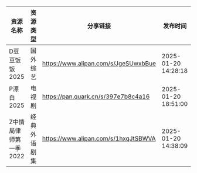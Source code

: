| 资源名称          | 资源类型   | 分享链接                                 | 发布时间                |
| ------------- | ------ | ------------------------------------ | ------------------- |
| D豆豆饭饭2025     | 国外综艺   | https://www.alipan.com/s/JgeSUwxbBue | 2025-01-20 14:28:18 |
| P漂白2025       | 电视剧    | https://pan.quark.cn/s/397e7b8c4a16  | 2025-01-20 18:51:00 |
| Z中情局律师第一季2022 | 经典外语剧集 | https://www.alipan.com/s/1hxqJtSBWVA | 2025-01-20 14:38:09 |
